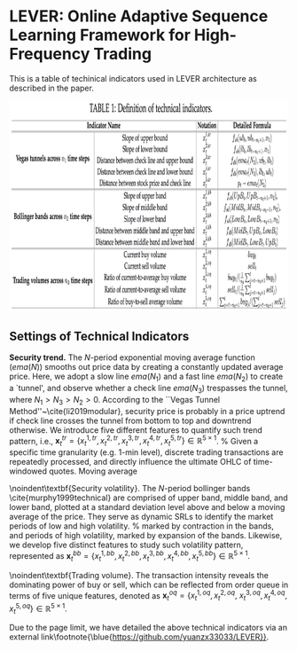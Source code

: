 # LEVER: Online Adaptive Sequence Learning Framework for High-Frequency Trading

This is a table of techinical indicators used in LEVER architecture as described in the paper.

<p align="center">
  <img width="950" height="380.5" src=./technical_indicator_table.png>
</p>


## Settings of Technical Indicators ##

**Security trend.** The $N$-period exponential moving average function ($ema(N)$) smooths out price data by creating a constantly updated average price. Here, we adopt a slow line $ema(N_1)$ and a fast line $ema(N_2)$ to create a `tunnel', and observe whether a check line $ema(N_3)$ trespasses the tunnel, where $N_1 > N_3 > N_2 > 0$. According to the ``Vegas Tunnel Method''~\cite{li2019modular}, security price is probably in a price uptrend if check line crosses the tunnel from bottom to top and downtrend otherwise. 
We introduce five different features to quantify such trend pattern, i.e., $\textbf{x}^{tr}_{t} = \{x^{1, tr}_{t}, x^{2, tr}_{t}, x^{3, tr}_{t}, x^{4, tr}_{t}, x^{5, tr}_{t}\}\in \mathbb{R}^{5 \times 1}$. 
% Given a specific time granularity (e.g. 1-min level), discrete trading transactions are repeatedly processed, and directly influence the ultimate OHLC of time-windowed quotes. Moving average

\noindent\textbf{Security volatility}. The $N$-period bollinger bands \cite{murphy1999technical} are comprised of upper band, middle band, and lower band, plotted at a standard deviation level above and below a moving average of the price. They serve as dynamic SRLs to identify the market periods of low and high volatility. 
% marked by contraction in the bands, and periods of high volatility, marked by expansion of the bands. 
Likewise, we develop five distinct features to study such volatility pattern, represented as $\textbf{x}^{bb}_{t} = \{x^{1, bb}_{t}, x^{2, bb}_{t}, x^{3, bb}_{t}, x^{4, bb}_{t}, x^{5, bb}_{t}\}\in \mathbb{R}^{5 \times 1}$. 

\noindent\textbf{Trading volume}. The transaction intensity reveals the dominating power of buy or sell, which can be reflected from order queue in terms of five unique features, denoted as $\textbf{x}^{oq}_{t} = \{x^{1, oq}_{t}, x^{2, oq}_{t},$ $x^{3, oq}_{t},
x^{4, oq}_{t}, x^{5, oq}_{t}\}\in \mathbb{R}^{5 \times 1}$.

Due to the page limit, we have detailed the above technical indicators via an external link\footnote{\blue{https://github.com/yuanzx33033/LEVER}}.
